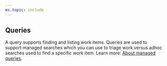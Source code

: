 ```yaml
---
ms.topic: include
---
```



## Queries 

A query supports finding and listing work items. Queries are used to support managed searches which you can use to triage work versus adhoc searches used to find a specific work item. Learn more: [About managed queries](/vsts/work/track/example-queries).  
